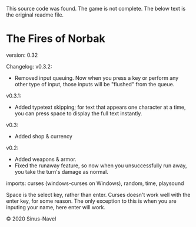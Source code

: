 This source code was found. The game is not complete. The below text is the original readme file.

# The Fires of Norbak

version: 0.32

Changelog:
v0.3.2:
 - Removed input queuing. Now when you press a key or perform any other type of input, those inputs will be "flushed" from the queue.

v0.3.1:
 - Added typetext skipping; for text that appears one character at a time, you can press space to display the full text instantly.

v0.3:
 - Added shop & currency

v0.2:
 - Added weapons & armor.
 - Fixed the runaway feature, so now when you unsuccessfully run away, you take the turn's damage as normal.
 
imports: curses (windows-curses on Windows), random, time, playsound

Space is the select key, rather than enter. Curses doesn't work well with the enter key, for some reason. The only exception to this is when you are inputing your name, here enter will work.

© 2020 Sinus-Navel

